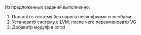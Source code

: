 Из предложенных заданий выполненно:

1. Попастþ в систему без паролā несколþкими способами
2. Установитþ систему с LVM, после чего переименоватþ VG
3. Добавитþ модулþ в initrd


